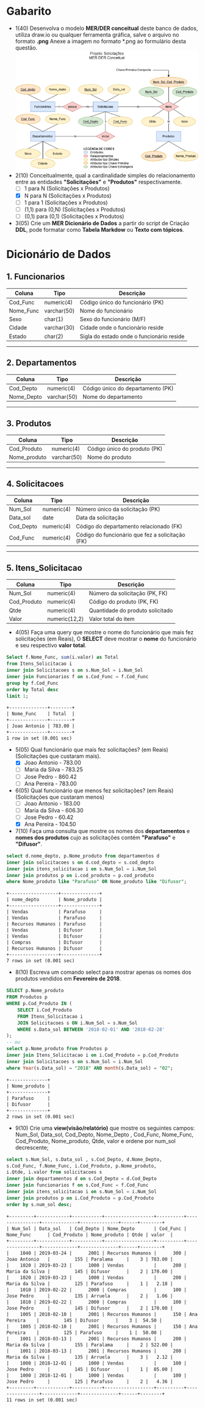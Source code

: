 # Gabarito
- 1(40) Desenvolva o modelo **MER/DER conceitual** deste banco de dados, utiliza draw.io ou qualquer ferramenta gráfica, salve o arquivo no formato **.png** Anexe a imagem no formato *.png ao formulário desta questão. ![MER DER Conceitual](./mer_der_solicicacoes.png)
- 2(10) Conceitualmente, qual a cardinalidade simples do relacionamento entre as entidades **"Solicitações"** e **"Produtos"** respectivamente.
    - [ ] 1 para N (Solicitações x Produtos)
    - [x] N para N (Solicitações x Produtos)
    - [ ] 1 para 1 (Solicitações x Produtos)
    - [ ] (1,1) para (0,N) (Solicitações x Produtos)
    - [ ] (0,1) para (0,1) (Solicitações x Produtos)
- 3(05) Crie um **MER Dicionário de Dados** a partir do script de Criação **DDL**, pode formatar como **Tabela Markdow** ou **Texto com tópicos**.
# Dicionário de Dados

## 1. Funcionarios
| Coluna | Tipo | Descrição |
|-|-|-|
| Cod_Func | numeric(4)   | Código único do funcionário (PK) |
| Nome_Func | varchar(50)  | Nome do funcionário |
| Sexo | char(1) | Sexo do funcionário (M/F) |
| Cidade | varchar(30)  | Cidade onde o funcionário reside |
| Estado | char(2) | Sigla do estado onde o funcionário reside |

---

## 2. Departamentos
| Coluna | Tipo | Descrição |
|-|-|-|
| Cod_Depto  | numeric(4) | Código único do departamento (PK) |
| Nome_Depto | varchar(50) | Nome do departamento |

---

## 3. Produtos
| Coluna| Tipo | Descrição|
|-|-|-|
| Cod_Produto | numeric(4)  | Código único do produto (PK) |
| Nome_produto | varchar(50) | Nome do produto |

---

## 4. Solicitacoes
| Coluna | Tipo | Descrição |
|-|-|-|
| Num_Sol    | numeric(4)   | Número único da solicitação (PK) |
| Data_sol   | date | Data da solicitação |
| Cod_Depto  | numeric(4)   | Código do departamento relacionado (FK) |
| Cod_Func   | numeric(4)   | Código do funcionário que fez a solicitação (FK) |

---

## 5. Itens_Solicitacao
| Coluna | Tipo | Descrição |
|-|-|-|
| Num_Sol | numeric(4) | Número da solicitação (PK, FK) |
| Cod_Produto | numeric(4) | Código do produto (PK, FK) |
| Qtde | numeric(4) | Quantidade do produto solicitado |
| Valor | numeric(12,2)| Valor total do item |
- 4(05) Faça uma query que mostre o nome do funcionário que mais fez solicitações (em Reais), O **SELECT** deve mostrar o **nome** do funcionário e seu respectivo **valor total**.
```sql
Select f.Nome_Func, sum(i.valor) as Total
from Itens_Solicitacao i
inner join Solicitacoes s on s.Num_Sol = i.Num_Sol
inner join Funcionarios f on s.Cod_Func = f.Cod_Func
group by f.Cod_Func
order by Total desc
limit 1;
```
```
+--------------+--------+
| Nome_Func    | Total  |
+--------------+--------+
| Joao Antonio | 783.00 |
+--------------+--------+
1 row in set (0.001 sec)
```
- 5(05) Qual funcionário que mais fez solicitações? (em Reais) (Solicitações que custaram mais).
    - [x] Joao Antonio - 783.00
    - [ ] Maria da Silva - 783.25
    - [ ] Jose Pedro - 860.42
    - [ ] Ana Pereira - 783.00
- 6(05) Qual funcionário que menos fez solicitações? (em Reais) (Solicitações que custaram menos)
    - [ ] Joao Antonio - 183.00
    - [ ] Maria da Silva - 606.30
    - [ ] Jose Pedro - 60.42
    - [x] Ana Pereira - 104.50
- 7(10) Faça uma consulta que mostre os nomes dos **departamentos** e **nomes dos produtos** cujo as solicitações  contém **"Parafuso"** e **"Difusor"**.
```sql
select d.nome_depto, p.Nome_produto from departamentos d
inner join solicitacoes s on d.cod_depto = s.cod_depto
inner join itens_solicitacao i on s.Num_Sol = i.Num_Sol
inner join produtos p on i.cod_produto = p.cod_produto
where Nome_produto like "Parafuso" OR Nome_produto like "Difusor";
```
```
+------------------+--------------+
| nome_depto       | Nome_produto |
+------------------+--------------+
| Vendas           | Parafuso     |
| Vendas           | Parafuso     |
| Recursos Humanos | Parafuso     |
| Vendas           | Difusor      |
| Vendas           | Difusor      |
| Compras          | Difusor      |
| Recursos Humanos | Difusor      |
+------------------+--------------+
7 rows in set (0.001 sec)
```
- 8(10) Escreva um comando select para mostrar apenas os nomes dos produtos vendidos em **Fevereiro de 2018**.
```sql
SELECT p.Nome_produto
FROM Produtos p
WHERE p.Cod_Produto IN (
    SELECT i.Cod_Produto
    FROM Itens_Solicitacao i
    JOIN Solicitacoes s ON i.Num_Sol = s.Num_Sol
    WHERE s.Data_sol BETWEEN '2018-02-01' AND '2018-02-28'
);
-- ou
select p.Nome_produto from Produtos p
inner join Itens_Solicitacao i on i.Cod_Produto = p.Cod_Produto
inner join Solicitacoes s on s.Num_Sol = i.Num_Sol
where Year(s.Data_sol) = "2018" AND month(s.Data_sol) = "02";
```
```
+--------------+
| Nome_produto |
+--------------+
| Parafuso     |
| Difusor      |
+--------------+
2 rows in set (0.001 sec)
```
- 9(10) Crie uma **view(visão/relatório)** que mostre os seguintes campos: Num_Sol, Data_sol, Cod_Depto, Nome_Depto , Cod_Func, Nome_Func, Cod_Produto, Nome_produto, Qtde, valor e ordene por num_sol decrescente;
```sql
select s.Num_Sol, s.Data_sol , s.Cod_Depto, d.Nome_Depto,
s.Cod_Func, f.Nome_Func, i.Cod_Produto, p.Nome_produto,
i.Qtde, i.valor from solicitacoes s
inner join departamentos d on s.Cod_Depto = d.Cod_Depto
inner join funcionarios f on s.Cod_Func = f.Cod_Func
inner join itens_solicitacao i on s.Num_Sol = i.Num_Sol
inner join produtos p on i.Cod_Produto = p.Cod_Produto
order by s.num_sol desc;
```
```
+---------+------------+-----------+------------------+----------+----------------+-------------+--------------+------+--------+
| Num_Sol | Data_sol   | Cod_Depto | Nome_Depto       | Cod_Func | Nome_Func      | Cod_Produto | Nome_produto | Qtde | valor  |
+---------+------------+-----------+------------------+----------+----------------+-------------+--------------+------+--------+
|    1040 | 2019-03-24 |      2001 | Recursos Humanos |      300 | Joao Antonio   |         155 | Paralama     |    3 | 783.00 |
|    1020 | 2019-03-23 |      1000 | Vendas           |      200 | Maria da Silva |         145 | Difusor      |    2 | 170.00 |
|    1020 | 2019-03-23 |      1000 | Vendas           |      200 | Maria da Silva |         125 | Parafuso     |    1 |   2.18 |
|    1010 | 2019-02-22 |      2000 | Compras          |      100 | Jose Pedro     |         135 | Arruela      |    2 |   1.06 |
|    1010 | 2019-02-22 |      2000 | Compras          |      100 | Jose Pedro     |         145 | Difusor      |    2 | 170.00 |
|    1005 | 2018-02-10 |      2001 | Recursos Humanos |      150 | Ana Pereira    |         145 | Difusor      |    3 |  54.50 |
|    1005 | 2018-02-10 |      2001 | Recursos Humanos |      150 | Ana Pereira    |         125 | Parafuso     |    1 |  50.00 |
|    1001 | 2018-03-13 |      2001 | Recursos Humanos |      200 | Maria da Silva |         155 | Paralama     |    2 | 522.00 |
|    1001 | 2018-03-13 |      2001 | Recursos Humanos |      200 | Maria da Silva |         135 | Arruela      |    3 |   2.12 |
|    1000 | 2018-12-01 |      1000 | Vendas           |      100 | Jose Pedro     |         145 | Difusor      |    1 |  85.00 |
|    1000 | 2018-12-01 |      1000 | Vendas           |      100 | Jose Pedro     |         125 | Parafuso     |    2 |   4.36 |
+---------+------------+-----------+------------------+----------+----------------+-------------+--------------+------+--------+
11 rows in set (0.001 sec)
```
